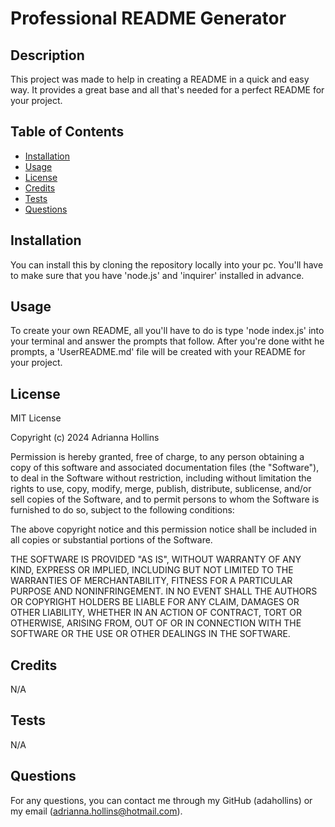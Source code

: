 
# Professional README Generator

## Description
This project was made to help in creating a README in a quick and easy way. It provides a great base and all that's needed for a perfect README for your project.

## Table of Contents
- [Installation](#installation)
- [Usage](#usage)
- [License](#license)
- [Credits](#credits)
- [Tests](#tests)
- [Questions](#questions)

## Installation
You can install this by cloning the repository locally into your pc. You'll have to make sure that you have 'node.js' and 'inquirer' installed in advance.

## Usage
To create your own README, all you'll have to do is type 'node index.js' into your terminal and answer the prompts that follow. After you're done witht he prompts, a 'UserREADME.md' file will be created with your README for your project.

## License
MIT License

Copyright (c) 2024 Adrianna Hollins

Permission is hereby granted, free of charge, to any person obtaining a copy
of this software and associated documentation files (the "Software"), to deal
in the Software without restriction, including without limitation the rights
to use, copy, modify, merge, publish, distribute, sublicense, and/or sell
copies of the Software, and to permit persons to whom the Software is
furnished to do so, subject to the following conditions:

The above copyright notice and this permission notice shall be included in all
copies or substantial portions of the Software.

THE SOFTWARE IS PROVIDED "AS IS", WITHOUT WARRANTY OF ANY KIND, EXPRESS OR
IMPLIED, INCLUDING BUT NOT LIMITED TO THE WARRANTIES OF MERCHANTABILITY,
FITNESS FOR A PARTICULAR PURPOSE AND NONINFRINGEMENT. IN NO EVENT SHALL THE
AUTHORS OR COPYRIGHT HOLDERS BE LIABLE FOR ANY CLAIM, DAMAGES OR OTHER
LIABILITY, WHETHER IN AN ACTION OF CONTRACT, TORT OR OTHERWISE, ARISING FROM,
OUT OF OR IN CONNECTION WITH THE SOFTWARE OR THE USE OR OTHER DEALINGS IN THE
SOFTWARE.

## Credits
N/A

## Tests
N/A

## Questions
For any questions, you can contact me through my GitHub (adahollins) or my email (adrianna.hollins@hotmail.com).
